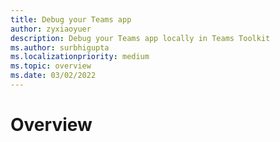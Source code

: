 ```yaml
---
title: Debug your Teams app 
author: zyxiaoyuer
description: Debug your Teams app locally in Teams Toolkit
ms.author: surbhigupta
ms.localizationpriority: medium
ms.topic: overview
ms.date: 03/02/2022
---
```


# Overview

